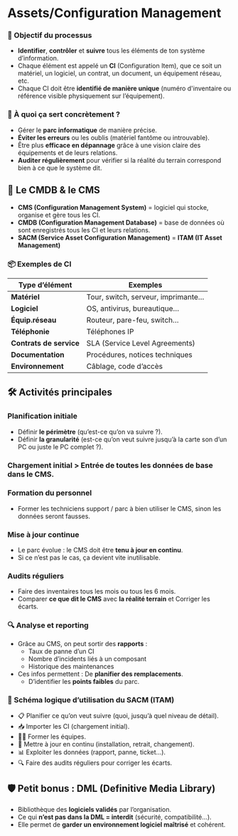 # Assets/Configuration Management

### **🎯 Objectif du processus**

- **Identifier**, **contrôler** et **suivre** tous les éléments de ton système d’information.
- Chaque élément est appelé un **CI** (Configuration Item), que ce soit un matériel, un logiciel, un contrat, un document, un équipement réseau, etc.
- Chaque CI doit être **identifié de manière unique** (numéro d'inventaire ou référence visible physiquement sur l’équipement).

### **🔎 À quoi ça sert concrètement ?**

- Gérer le **parc informatique** de manière précise.
- **Éviter les erreurs** ou les oublis (matériel fantôme ou introuvable).
- Être plus **efficace en dépannage** grâce à une vision claire des équipements et de leurs relations.
- **Auditer régulièrement** pour vérifier si la réalité du terrain correspond bien à ce que le système dit.

## **🧠 Le CMDB & le CMS**

- **CMS (Configuration Management System)** = logiciel qui stocke, organise et gère tous les CI.
- **CMDB (Configuration Management Database)** = base de données où sont enregistrés tous les CI et leurs relations.
- **SACM (Service Asset Configuration Management)** = **ITAM (IT Asset Management)**


### **📦 Exemples de CI**

| **Type d’élément**      | **Exemples**                       |
|-------------------------|------------------------------------|
| **Matériel**            | Tour, switch, serveur, imprimante… |
| **Logiciel**            | OS, antivirus, bureautique…        |
| **Équip.réseau**        | Routeur, pare-feu, switch…         |
| **Téléphonie**          | Téléphones IP                      |
| **Contrats de service** | SLA (Service Level Agreements)     |
| **Documentation**       | Procédures, notices techniques     |
| **Environnement**       | Câblage, code d’accès              |

## **🛠️ Activités principales**

### **Planification initiale**

- Définir **le périmètre** (qu’est-ce qu’on va suivre ?).
- Définir **la granularité** (est-ce qu’on veut suivre jusqu’à la carte son d’un PC ou juste le PC complet ?).

### **Chargement initial >** Entrée de toutes les données de base dans le CMS.

### **Formation du personnel**

- Former les techniciens support / parc à bien utiliser le CMS, sinon les données seront fausses.

### **Mise à jour continue**

- Le parc évolue : le CMS doit être **tenu à jour en continu**.
- Si ce n’est pas le cas, ça devient vite inutilisable.

### **Audits réguliers**

- Faire des inventaires tous les mois ou tous les 6 mois.
- Comparer **ce que dit le CMS** avec **la réalité terrain** et Corriger les écarts.

### **🔍 Analyse et reporting**

- Grâce au CMS, on peut sortir des **rapports** :
  - Taux de panne d’un CI
  - Nombre d’incidents liés à un composant
  - Historique des maintenances
- Ces infos permettent : De **planifier des remplacements**.
  - D’identifier les **points faibles** du parc.
 
### **🔄 Schéma logique d’utilisation du SACM (ITAM)**

- 📋 Planifier ce qu’on veut suivre (quoi, jusqu’à quel niveau de détail).
- 📥 Importer les CI (chargement initial).
- 👨‍🏫 Former les équipes.
- 🔄 Mettre à jour en continu (installation, retrait, changement).
- 📊 Exploiter les données (rapport, panne, ticket…).
- 🔍 Faire des audits réguliers pour corriger les écarts.

## **🛡️ Petit bonus : DML (Definitive Media Library)**

- Bibliothèque des **logiciels validés** par l’organisation.
- Ce qui **n’est pas dans la DML = interdit** (sécurité, compatibilité…).
- Elle permet de **garder un environnement logiciel maîtrisé** et cohérent.

